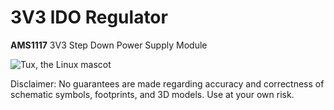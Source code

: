 # 3V3 lDO Regulator

**AMS1117** 3V3 Step Down Power Supply Module

![Tux, the Linux mascot](https://i.imgur.com/hN47aSC.png)

<p>Disclaimer: No guarantees are made regarding accuracy and correctness of schematic symbols, footprints, and 3D models. Use at your own risk.</p>

